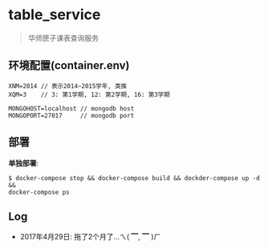 # table_service

> 华师匣子课表查询服务

## 环境配置(container.env)

    XNM=2014 // 表示2014~2015学年, 类推
    XQM=3    // 3: 第1学期, 12: 第2学期, 16: 第3学期

    MONGOHOST=localhost // mongodb host
    MONGOPORT=27017     // mongodb port

## 部署

**单独部署**:

```shell
$ docker-compose stop && docker-compose build && dockder-compose up -d &&
docker-compose ps
```

## Log

+ 2017年4月29日: 拖了2个月了...ㄟ( ▔, ▔ )ㄏ
